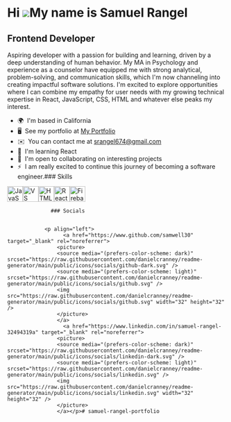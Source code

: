 Hi ![](https://user-images.githubusercontent.com/18350557/176309783-0785949b-9127-417c-8b55-ab5a4333674e.gif)My name is Samuel Rangel
=====================================================================================================================================

Frontend Developer
------------------

Aspiring developer with a passion for building and learning, driven by a deep understanding of human behavior. My MA in Psychology and experience as a counselor have equipped me with strong analytical, problem-solving, and communication skills, which I'm now channeling into creating impactful software solutions. I'm excited to explore opportunities where I can combine my empathy for user needs with my growing technical expertise in React, JavaScript, CSS, HTML and whatever else peaks my interest.

*   🌍  I'm based in California
*   🖥️  See my portfolio at [My Portfolio](http://https://samwell30.github.io/samuel-rangel-portolio/)
*   ✉️  You can contact me at [srangel674@gmail.com](mailto:srangel674@gmail.com)
*   🧠  I'm learning React
*   🤝  I'm open to collaborating on interesting projects
*   ⚡  I am really excited to continue this journey of becoming a software engineer.### Skills 
<p align="left">
<a href="https://developer.mozilla.org/en-US/docs/Web/JavaScript" target="_blank" rel="noreferrer"><img src="https://raw.githubusercontent.com/danielcranney/readme-generator/main/public/icons/skills/javascript-colored.svg" width="36" height="36" alt="JavaScript" /></a><a href="https://code.visualstudio.com/" target="_blank" rel="noreferrer"><img src="https://raw.githubusercontent.com/danielcranney/readme-generator/main/public/icons/skills/visualstudiocode.svg" width="36" height="36" alt="VS Code" /></a><a href="https://developer.mozilla.org/en-US/docs/Glossary/HTML5" target="_blank" rel="noreferrer"><img src="https://raw.githubusercontent.com/danielcranney/readme-generator/main/public/icons/skills/html5-colored.svg" width="36" height="36" alt="HTML5" /></a><a href="https://reactjs.org/" target="_blank" rel="noreferrer"><img src="https://raw.githubusercontent.com/danielcranney/readme-generator/main/public/icons/skills/react-colored.svg" width="36" height="36" alt="React" /></a><a href="https://firebase.google.com/" target="_blank" rel="noreferrer"><img src="https://raw.githubusercontent.com/danielcranney/readme-generator/main/public/icons/skills/firebase-colored.svg" width="36" height="36" alt="Firebase" /></a>
                    </p>
                    
                  ### Socials
                  
                  
                <p align="left">
                      <a href="https://www.github.com/samwell30" target="_blank" rel="noreferrer">
                    <picture>
                    <source media="(prefers-color-scheme: dark)" srcset="https://raw.githubusercontent.com/danielcranney/readme-generator/main/public/icons/socials/github-dark.svg" />
                    <source media="(prefers-color-scheme: light)" srcset="https://raw.githubusercontent.com/danielcranney/readme-generator/main/public/icons/socials/github.svg" />
                    <img src="https://raw.githubusercontent.com/danielcranney/readme-generator/main/public/icons/socials/github.svg" width="32" height="32" />
                    </picture>
                    </a>
                      <a href="https://www.linkedin.com/in/samuel-rangel-32494319a" target="_blank" rel="noreferrer">
                    <picture>
                    <source media="(prefers-color-scheme: dark)" srcset="https://raw.githubusercontent.com/danielcranney/readme-generator/main/public/icons/socials/linkedin-dark.svg" />
                    <source media="(prefers-color-scheme: light)" srcset="https://raw.githubusercontent.com/danielcranney/readme-generator/main/public/icons/socials/linkedin.svg" />
                    <img src="https://raw.githubusercontent.com/danielcranney/readme-generator/main/public/icons/socials/linkedin.svg" width="32" height="32" />
                    </picture>
                    </a></p># samuel-rangel-portfolio
